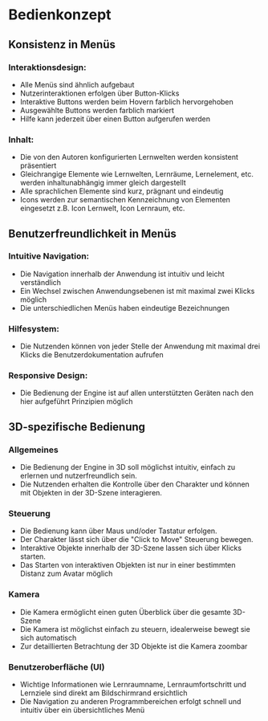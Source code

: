 # Bedienkonzept

## Konsistenz in Menüs

### Interaktionsdesign:
- Alle Menüs sind ähnlich aufgebaut 
- Nutzerinteraktionen erfolgen über Button-Klicks
- Interaktive Buttons werden beim Hovern farblich hervorgehoben 
- Ausgewählte Buttons werden farblich markiert
- Hilfe kann jederzeit über einen Button aufgerufen werden 

### Inhalt:
- Die von den Autoren konfigurierten Lernwelten werden konsistent präsentiert
- Gleichrangige Elemente wie Lernwelten, Lernräume, Lernelement, etc. werden inhaltunabhängig immer gleich dargestellt
- Alle sprachlichen Elemente sind kurz, prägnant und eindeutig 
- Icons werden zur semantischen Kennzeichnung von Elementen eingesetzt z.B. Icon Lernwelt, Icon Lernraum, etc.

## Benutzerfreundlichkeit in Menüs
### Intuitive Navigation:
- Die Navigation innerhalb der Anwendung ist intuitiv und leicht verständlich
- Ein Wechsel zwischen Anwendungsebenen ist mit maximal zwei Klicks möglich
- Die unterschiedlichen Menüs haben eindeutige Bezeichnungen 

### Hilfesystem:
- Die Nutzenden können von jeder Stelle der Anwendung mit maximal drei Klicks die Benutzerdokumentation aufrufen

### Responsive Design:
- Die Bedienung der Engine ist auf allen unterstützten Geräten nach den hier aufgeführt Prinzipien möglich

## 3D-spezifische Bedienung
### Allgemeines

- Die Bedienung der Engine in 3D soll möglichst intuitiv, einfach zu erlernen und nutzerfreundlich sein. 
- Die Nutzenden erhalten die Kontrolle über den Charakter und können mit Objekten in der 3D-Szene interagieren.

### Steuerung

- Die Bedienung kann über Maus und/oder Tastatur erfolgen.
- Der Charakter lässt sich über die "Click to Move" Steuerung bewegen. 
- Interaktive Objekte innerhalb der 3D-Szene lassen sich über Klicks starten.
- Das Starten von interaktiven Objekten ist nur in einer bestimmten Distanz zum Avatar möglich

### Kamera

- Die Kamera ermöglicht einen guten Überblick über die gesamte 3D-Szene 
- Die Kamera ist möglichst einfach zu steuern, idealerweise bewegt sie sich automatisch
- Zur detaillierten Betrachtung der 3D Objekte ist die Kamera zoombar

### Benutzeroberfläche (UI)

- Wichtige Informationen wie Lernraumname, Lernraumfortschritt und Lernziele sind direkt am Bildschirmrand ersichtlich 
- Die Navigation zu anderen Programmbereichen erfolgt schnell und intuitiv über ein übersichtliches Menü

